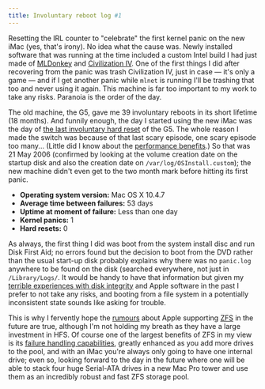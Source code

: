 ```yaml
---
title: Involuntary reboot log #1
---
```


Resetting the IRL counter to "celebrate" the first kernel panic on the new iMac (yes, that's irony). No idea what the cause was. Newly installed software that was running at the time included a custom Intel build I had just made of [MLDonkey](http://mldonkey.sourceforge.net/Main_Page) and [Civilization IV](http://www.firaxis.com/games/game_detail.php?gameid=10). One of the first things I did after recovering from the panic was trash Civilization IV, just in case — it's only a game — and if I get another panic while `mlnet` is running I'll be trashing that too and never using it again. This machine is far too important to my work to take any risks. Paranoia is the order of the day.





The old machine, the G5, gave me 39 involuntary reboots in its short lifetime (18 months). And funnily enough, the day I started using the new iMac was the day of [the last involuntary hard reset](http://www.wincent.com/a/about/wincent/weblog/archives/2006/05/involuntary_reb_1.php) of the G5. The whole reason I made the switch was because of that last scary episode, one scary episode too many... (Little did I know about the [performance benefits](http://www.wincent.com/a/about/wincent/weblog/archives/2006/05/imac_memory_upg.php).) So that was 21 May 2006 (confirmed by looking at the volume creation date on the startup disk and also the creation date on `/var/log/OSInstall.custom`); the new machine didn't even get to the two month mark before hitting its first panic.

-   **Operating system version:** Mac OS X 10.4.7
-   **Average time between failures:** 53 days
-   **Uptime at moment of failure:** Less than one day
-   **Kernel panics:** 1
-   **Hard resets:** 0

As always, the first thing I did was boot from the system install disc and run Disk First Aid; no errors found but the decision to boot from the DVD rather than the usual start-up disk probably explains why there was no `panic.log` anywhere to be found on the disk (searched everywhere, not just in `/Library/Logs/`. It would be handy to have that information but given my [terrible experiences with disk integrity](http://www.wincent.com/a/about/wincent/weblog/archives/2006/05/involuntary_reb_1.php#more) and Apple software in the past I prefer to not take any risks, and booting from a file system in a potentially inconsistent state sounds like asking for trouble.

This is why I fervently hope the [rumours](http://www.osnews.com/story.php?news_id=14473) about Apple supporting [ZFS](http://www.opensolaris.org/os/community/zfs/) in the future are true, although I'm not holding my breath as they have a large investment in HFS. Of course one of the largest benefits of ZFS in my view is its [failure handling capabilities](http://www.opensolaris.org/os/community/zfs/docs/zfs_last.pdf), greatly enhanced as you add more drives to the pool, and with an iMac you're always only going to have one internal drive; even so, looking forward to the day in the future where one will be able to stack four huge Serial-ATA drives in a new Mac Pro tower and use them as an incredibly robust and fast ZFS storage pool.
